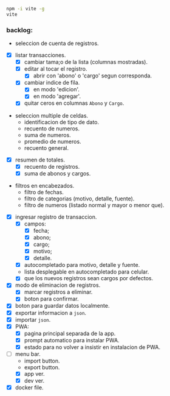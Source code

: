 ```bash
npm -i vite -g
vite
```

### backlog:
- seleccion de cuenta de registros.
- [x] listar transacciones.
     - [x] cambiar tama;o de la lista (columnas mostradas).
     - [x] editar al tocar el registro.
          - [x] abrir con 'abono' o 'cargo' segun corresponda.
     - [x] cambiar indice de fila.
          - [x] en modo 'edicion'.
          - [x] en modo 'agregar'.
     - [x] quitar ceros en columnas `Abono` y `Cargo`.
- seleccion multiple de celdas.
     - identificacion de tipo de dato.
     - recuento de numeros.
     - suma de numeros.
     - promedio de numeros.
     - recuento general.
- [x] resumen de totales.
     - [x] recuento de registros.
     - [x] suma de abonos y cargos.
- filtros en encabezados.
     - filtro de fechas.
     - filtro de categorias (motivo, detalle, fuente).
     - filtro de numeros (listado normal y mayor o menor que).
- [x] ingresar registro de transaccion.
     - [x] campos:
          - [x] fecha;
          - [x] abono;
          - [x] cargo;
          - [x] motivo;
          - [x] detalle.
     - [x] autocompletado para motivo, detalle y fuente.
     - lista desplegable en autocompletado para celular.
     - [x] que los nuevos registros sean cargos por defectos.
- [x] modo de eliminacion de registros.
     - [x] marcar registros a eliminar.
     - [x] boton para confirmar.
- [x] boton para guardar datos localmente.
- [x] exportar informacion a `json`.
- [x] importar `json`.
- [x] PWA:
     - [x] pagina principal separada de la app.
     - [x] prompt automatico para instalar PWA.
     - [x] estado para no volver a insistir en instalacion de PWA.
- [ ] menu bar.
     - import button.
     - export button.
     - [x] app ver.
     - [x] dev ver.
- [x] docker file.
